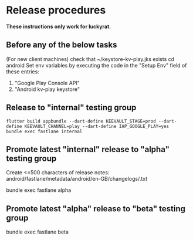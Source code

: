 # Release procedures

**These instructions only work for luckyrat.**

## Before any of the below tasks

(For new client machines) check that ~/keystore-kv-play.jks exists
cd android
Set env variables by executing the code in the "Setup Env" field of these entries:
1. "Google Play Console API"
2. "Android kv-play keystore"

## Release to "internal" testing group

```
flutter build appbundle --dart-define KEEVAULT_STAGE=prod --dart-define KEEVAULT_CHANNEL=play --dart-define IAP_GOOGLE_PLAY=yes
bundle exec fastlane internal
```

## Promote latest "internal" release to "alpha" testing group

Create <=500 characters of release notes: android/fastlane/metadata/android/en-GB/changelogs/<release number>.txt

bundle exec fastlane alpha

## Promote latest "alpha" release to "beta" testing group

bundle exec fastlane beta